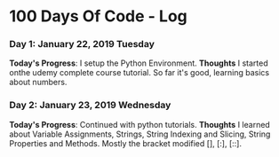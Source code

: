 # 100 Days Of Code - Log

### Day 1: January 22, 2019 Tuesday

**Today's Progress**: I setup the Python Environment. 
**Thoughts** I started onthe udemy complete course tutorial. So far it's good, learning basics about numbers.

### Day 2: January 23, 2019 Wednesday

**Today's Progress**: Continued with python tutorials. 
**Thoughts** I learned about Variable Assignments, Strings, String Indexing and Slicing, String Properties and Methods. Mostly the bracket modified [], [:], [::].
